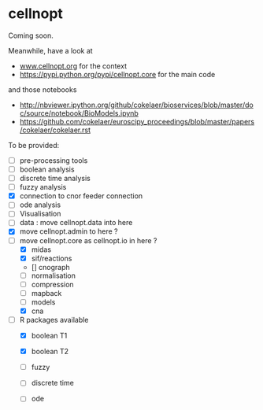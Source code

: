 cellnopt
========


Coming soon. 

Meanwhile, have a look at 

- www.cellnopt.org for the context
- https://pypi.python.org/pypi/cellnopt.core for the main code

and those notebooks

- http://nbviewer.ipython.org/github/cokelaer/bioservices/blob/master/doc/source/notebook/BioModels.ipynb
- https://github.com/cokelaer/euroscipy_proceedings/blob/master/papers/cokelaer/cokelaer.rst


To be provided:

- [ ] pre-processing tools
- [ ] boolean analysis
- [ ] discrete time analysis
- [ ] fuzzy analysis
- [x] connection to cnor feeder connection
- [ ] ode analysis
- [ ] Visualisation
- [ ] data : move cellnopt.data into here
- [x] move cellnopt.admin to here ? 
- [ ] move cellnopt.core as cellnopt.io in here ?
  - [x] midas
  - [x] sif/reactions
  - [] cnograph
  - [ ] normalisation
  - [ ] compression
  - [ ] mapback
  - [ ] models
  - [x] cna
- [ ] R packages available
  - [x] boolean T1
  - [x] boolean T2
  - [ ] fuzzy
  - [ ] discrete time
  - [ ] ode

